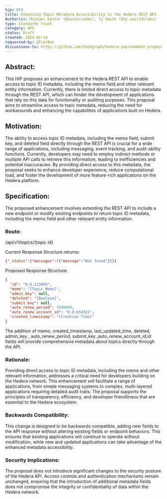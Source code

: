 ```yaml
---
hip: 874
title: Enhancing Topic Metadata Accessibility in the Hedera REST API
Author(s): Michael Kantor (@kantorcodes), Ty Smith (@ty-swirldslabs)
type: Standards Track
category: API
status: Draft
created: 2024-02-14
requested-by: @TierBot
discussions-to: https://github.com/hashgraph/hedera-improvement-proposal/pull/883
---
```


## Abstract:
This HIP proposes an enhancement to the Hedera REST API to enable access to topic ID metadata, including the memo field and other relevant entity information. Currently, there is limited direct access to topic metadata through the REST API, which can hinder the development of applications that rely on this data for functionality or auditing purposes. This proposal aims to streamline access to topic metadata, reducing the need for workarounds and enhancing the capabilities of applications built on Hedera.

## Motivation:
The ability to access topic ID metadata, including the memo field, submit key, and deleted field directly through the REST API is crucial for a wide range of applications, including messaging, event tracking, and audit-ability functions. Currently, developers may need to employ indirect methods or multiple API calls to retrieve this information, leading to inefficiencies and potential inaccuracies. By providing direct access to this metadata, the proposal seeks to enhance developer experience, reduce computational load, and foster the development of more feature-rich applications on the Hedera platform.

## Specification:
The proposed enhancement involves extending the REST API to include a new endpoint or modify existing endpoints to return topic ID metadata, including the memo field and other relevant entity information.

### Route:
/api/v1/topics/{topic id}

Current Response Structure returns:
```json
{"_status":{"messages":[{"message":"Not found"}]}}
```

Proposed Response Structure:
```json
{
  "id": "0.0.123456",
  "memo": "[Topic Memo]",
  "admin_key": null,
  "deleted": "[Boolean]",
  "submit_key": null,
  "auto_renew_period": 7890000,
  "auto_renew_account_id": "0.0.654321",
  "created_timestamp": "[Creation Time]"
}
```

The addition of memo, created_timestamp, last_updated_time,  deleted, admin_key , auto_renew_period, submit_key ,auto_renew_account_id,id fields will provide comprehensive metadata about topics directly through the API.

### Rationale:
Providing direct access to topic ID metadata, including the memo and other relevant information, addresses a critical need for developers building on the Hedera network. This enhancement will facilitate a range of applications, from simple messaging systems to complex, multi-layered applications requiring detailed audit trails. The proposal supports the principles of transparency, efficiency, and developer friendliness that are essential to the Hedera ecosystem.

### Backwards Compatibility:
This change is designed to be backwards compatible, adding new fields to the API response without altering existing fields or endpoint behaviors. This ensures that existing applications will continue to operate without modification, while new and updated applications can take advantage of the enhanced metadata accessibility.

### Security Implications:
The proposal does not introduce significant changes to the security posture of the Hedera API. Access controls and authentication mechanisms remain unchanged, ensuring that the introduction of additional metadata fields does not compromise the integrity or confidentiality of data within the Hedera network.